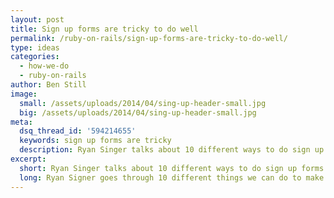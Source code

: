 ```yaml
---
layout: post
title: Sign up forms are tricky to do well
permalink: /ruby-on-rails/sign-up-forms-are-tricky-to-do-well/
type: ideas
categories:
  - how-we-do
  - ruby-on-rails
author: Ben Still
image:
  small: /assets/uploads/2014/04/sing-up-header-small.jpg
  big: /assets/uploads/2014/04/sing-up-header-small.jpg
meta:
  dsq_thread_id: '594214655'
  keywords: sign up forms are tricky
  description: Ryan Singer talks about 10 different ways to do sign up forms.
excerpt:
  short: Ryan Singer talks about 10 different ways to do sign up forms.
  long: Ryan Signer goes through 10 different things we can do to make sign up forms awesome. They are the entry point for conversion, so it's important to focus on visual simplicity and ease of use.
---
```


<object width="695" height="414">
<param name="movie" value="http://www.youtube.com/v/J00ehBG0VNg?fs=1&amp;hl=en_US">
<param name="allowFullScreen" value="true"></param><param name="allowscriptaccess" value="always">

<embed src="http://www.youtube.com/v/J00ehBG0VNg?fs=1&amp;hl=en_US" type="application/x-shockwave-flash" allowscriptaccess="always" allowfullscreen="true" width="695" height="414">
</embed>
</object>
